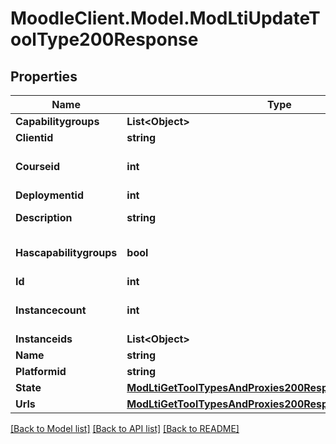 # MoodleClient.Model.ModLtiUpdateToolType200Response

## Properties

Name | Type | Description | Notes
------------ | ------------- | ------------- | -------------
**Capabilitygroups** | **List&lt;Object&gt;** |  | [optional] 
**Clientid** | **string** | Client ID | 
**Courseid** | **int** | Tool type course | [optional] [default to 0]
**Deploymentid** | **int** | Deployment ID | 
**Description** | **string** | Tool type description | 
**Hascapabilitygroups** | **bool** | Indicate if capabilitygroups is populated | 
**Id** | **int** | Tool type id | 
**Instancecount** | **int** | The number of times this tool is being used | 
**Instanceids** | **List&lt;Object&gt;** |  | [optional] 
**Name** | **string** | Tool type name | 
**Platformid** | **string** | Platform ID | 
**State** | [**ModLtiGetToolTypesAndProxies200ResponseTypesInnerState**](ModLtiGetToolTypesAndProxies200ResponseTypesInnerState.md) |  | 
**Urls** | [**ModLtiGetToolTypesAndProxies200ResponseTypesInnerUrls**](ModLtiGetToolTypesAndProxies200ResponseTypesInnerUrls.md) |  | 

[[Back to Model list]](../README.md#documentation-for-models) [[Back to API list]](../README.md#documentation-for-api-endpoints) [[Back to README]](../README.md)

